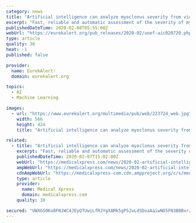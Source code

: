 ```yaml
---
category: news
title: "Artificial intelligence can analyze myoclonus severity from video footage"
excerpt: "Fast, reliable and automatic assessment of the severity of myoclonic jerks from video footage is now possible, thanks to an algorithm using deep convolutional neural network architecture and pretrained models that identify and track keypoints in the human body. Published in Seizure, the study is a joint effort by the Epilepsy Centre at Kuopio ..."
publishedDateTime: 2020-02-08T05:55:00Z
webUrl: "https://eurekalert.org/pub_releases/2020-02/uoef-aic020720.php"
type: article
quality: 38
heat: -1
published: false

provider:
  name: EurekAlert!
  domain: eurekalert.org

topics:
  - AI
  - Machine Learning

images:
  - url: "https://www.eurekalert.org/multimedia/pub/web/223724_web.jpg"
    width: 566
    height: 424
    title: "Artificial intelligence can analyze myoclonus severity from video footage"

related:
  - title: "Artificial intelligence can analyze myoclonus severity from video footage"
    excerpt: "Fast, reliable and automatic assessment of the severity of myoclonic jerks from video footage is now possible, thanks to an algorithm using deep convolutional neural network architecture and pretrained models that identify and track keypoints in the human body. Published in Seizure, the study is a joint effort by the Epilepsy Centre at Kuopio ..."
    publishedDateTime: 2020-02-07T15:02:00Z
    webUrl: "https://medicalxpress.com/news/2020-02-artificial-intelligence-myoclonus-severity-video.html"
    ampWebUrl: "https://medicalxpress.com/news/2020-02-artificial-intelligence-myoclonus-severity-video.amp"
    cdnAmpWebUrl: "https://medicalxpress-com.cdn.ampproject.org/c/s/medicalxpress.com/news/2020-02-artificial-intelligence-myoclonus-severity-video.amp"
    type: article
    provider:
      name: Medical Xpress
      domain: medicalxpress.com
    quality: 38

secured: "UWXGS0Ko8FNJWC4JEyQTUwiLfRJYgXAMk5gP5JvLd5DoaAaiwND5FN3BBBxr/SvMwcBvCSmCy0jaDPsMZq4Ie/WqQ4npRrYSeuBBw2omC9NeyxB1oEN418j7ALXmBMk5eZXkYqOcwOyQh/otBG69mP3jbsSJmpSMQYHQMHLZgSXAXzvutBLFpgegWp/pMnBzV01hPF6dgSrvw2Grjj+BKP27Qh7EC2qhaH3MihCS//iAxO8D3mDabNL9D4GpQHETeLp07pzh2xPSK9v8ehA8+f7xx0n4IA/LaoVSva+gIMnDSAUK43EukanCXMBebZ/QjW5MNh+yiBsCdzdQPRBMDpnNAtijffQXzQ/ykl8yGnC97jc5RpNY9nQJV8t6jbM1RdnhgwG6p6pHrbXf3mw7xN6/jSZbkc9h//+sfL7MfZ8ZT6MJGmCE31HD+TE41KfuSCo7eFubyEX3QPLQPQ7QaYvthXsanGONXgigHwW6wFY=;gR9DBaT4Ur8+umpxlSXC+g=="
---
```


